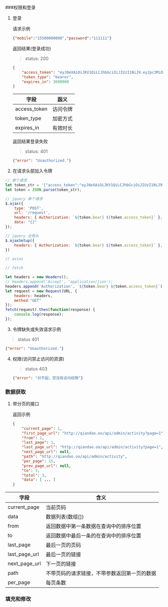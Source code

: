 ###权限和登录

1. 登录

   请求示例

   ```json
   {"mobile":"15500000000","password":"111111"}
   ```

   

   返回结果(登录成功)

   > status: 200

   ```json
   {
       "access_token": "eyJ0eXAiOiJKV1QiLCJhbGciOiJIUzI1NiJ9.eyJpc3MiOiJodHRwOlwvXC9xaWFuZGFvLm9vXC9hcGlcL2FkbWluXC9sb2dpbiIsImlhdCI6MTUyNTUwNDA3MywiZXhwIjoxNTI5MTA0MDczLCJuYmYiOjE1MjU1MDQwNzMsImp0aSI6ImNMQzdXOUpFeUhMYUNCR1ciLCJzdWIiOjEsInBydiI6ImIyN2JlZTIzYmFmNTQyOWY1YjlhMjE2OTZmZGUwM2MyNzcwNDRlYTUifQ.Zcj-dPU-APsqUJSrEwbalTTI9SqeiJyuKkM2xWETBBg",
       "token_type": "bearer",
       "expires_in": 3600000
   }
   ```

   | 字段         | 函义     |
   | ------------ | -------- |
   | access_token | 访问令牌 |
   | token_type   | 加密方式 |
   | expires_in   | 有效时长 |

   返回结果登录失败

   > status: 401

   ```json
   {"error": "Unauthorized."}
   ```

2.  在请求头部加入令牌

   ```javascript
   // 单个请求
   let token_str = '{"access_token":"eyJ0eXAiOiJKV1QiLCJhbGciOiJIUzI1NiJ9.eyJpc3MiOiJodHRwOlwvXC9xaWFuZGFvLm9vXC9hcGlcL2FkbWluXC9sb2dpbiIsImlhdCI6MTUyNTUwNDA3MywiZXhwIjoxNTI5MTA0MDczLCJuYmYiOjE1MjU1MDQwNzMsImp0aSI6ImNMQzdXOUpFeUhMYUNCR1ciLCJzdWIiOjEsInBydiI6ImIyN2JlZTIzYmFmNTQyOWY1YjlhMjE2OTZmZGUwM2MyNzcwNDRlYTUifQ.Zcj-dPU-APsqUJSrEwbalTTI9SqeiJyuKkM2xWETBBg","token_type": "bearer","expires_in": 3600000}';
   let token = JSON.parse(token_str);
   
   // jquery 单个请求
   $.ajax({
       type: 'POST',
       url: '/request',
       headers: { Authorization: `${token.bear} ${token.access_token}` },
       data: "{}"
   });
   
   // jquery 全局头
   $.ajaxSetup({
       headers: { Authorization: `${token.bear} ${token.access_token}` },
   })
   
   // axios
   
   // fetch
   
   let headers = new Headers();
   // headers.append('Accept', 'application/json'); 
   headers.append('Authorization', `${token.bear} ${token.access_token}`); 
   let request = new Request(URL, {
       headers: headers,
       method:"GET"
   });
   fetch(request).then(function(response) { 
       console.log(response);
   });
   
   ```

3.  令牌缺失或失效请求示例

   > status 401

   ```json
   {"error": "Unauthorized."}
   ```

   

4. 权限(访问禁止访问的资源)

   > status 403

   ```json
   {"error": "对不起，您没有访问权限"}
   ```

   

   


### 数据获取

1. 带分页的接口

   返回示例

   ```json
   {
       "current_page": 1,
       "first_page_url": "http://qiandao.oo/api/admin/activity?page=1",
       "from": 1,
       "last_page": 1,
       "last_page_url": "http://qiandao.oo/api/admin/activity?page=1",
       "next_page_url": null,
       "path": "http://qiandao.oo/api/admin/activity",
       "per_page": 15,
       "prev_page_url": null,
       "to": 3,
       "total": 3,
       "data": [ ... ]
   }
   ```

| 字段          | 含义                                         |
| ------------- | -------------------------------------------- |
| current_page  | 当前页码                                     |
| data          | 数据列表(数组[])                             |
| from          | 返回数据中第一条数据在查询中的排序位置       |
| to            | 返回数据中最后一条的在查询中的排序位置       |
| last_page     | 最后一页的页码                               |
| last_page_url | 最后一页的链接                               |
| next_page_url | 下一页的链接                                 |
| path          | 不带页码的请求链接，不带参数返回第一页的数据 |
| per_page      | 每页条数                                     |



### 填充和修改

